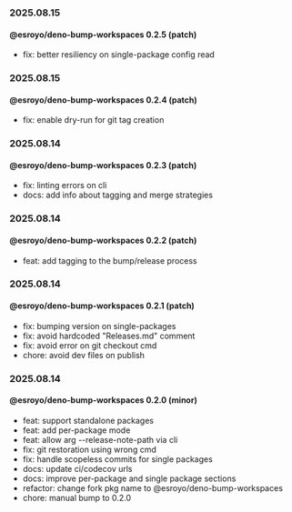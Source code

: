 ### 2025.08.15

#### @esroyo/deno-bump-workspaces 0.2.5 (patch)

- fix: better resiliency on single-package config read

### 2025.08.15

#### @esroyo/deno-bump-workspaces 0.2.4 (patch)

- fix: enable dry-run for git tag creation

### 2025.08.14

#### @esroyo/deno-bump-workspaces 0.2.3 (patch)

- fix: linting errors on cli
- docs: add info about tagging and merge strategies

### 2025.08.14

#### @esroyo/deno-bump-workspaces 0.2.2 (patch)

- feat: add tagging to the bump/release process

### 2025.08.14

#### @esroyo/deno-bump-workspaces 0.2.1 (patch)

- fix: bumping version on single-packages
- fix: avoid hardcoded "Releases.md" comment
- fix: avoid error on git checkout cmd
- chore: avoid dev files on publish

### 2025.08.14

#### @esroyo/deno-bump-workspaces 0.2.0 (minor)

- feat: support standalone packages
- feat: add per-package mode
- feat: allow arg --release-note-path via cli
- fix: git restoration using wrong cmd
- fix: handle scopeless commits for single packages
- docs: update ci/codecov urls
- docs: improve per-package and single package sections
- refactor: change fork pkg name to @esroyo/deno-bump-workspaces
- chore: manual bump to 0.2.0
